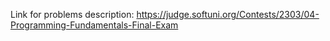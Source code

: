 Link for problems description:
https://judge.softuni.org/Contests/2303/04-Programming-Fundamentals-Final-Exam
